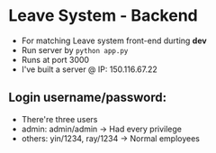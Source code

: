 # Leave System - Backend
- For matching Leave system front-end durting **dev**
- Run server by `python app.py`
- Runs at port 3000
- I've built a server @ IP: 150.116.67.22

## Login username/password:
- There're three users
- admin: admin/admin -> Had every privilege
- others: yin/1234, ray/1234 -> Normal employees
